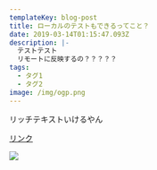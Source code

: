 ```yaml
---
templateKey: blog-post
title: ローカルのテストもできるってこと？
date: 2019-03-14T01:15:47.093Z
description: |-
  テストテスト
  リモートに反映するの？？？？？
tags:
  - タグ1
  - タグ2
image: /img/ogp.png
---
```

リッチテキストいけるやん

[リンク](http://hory.com)

![](/img/blog-index.jpg)
